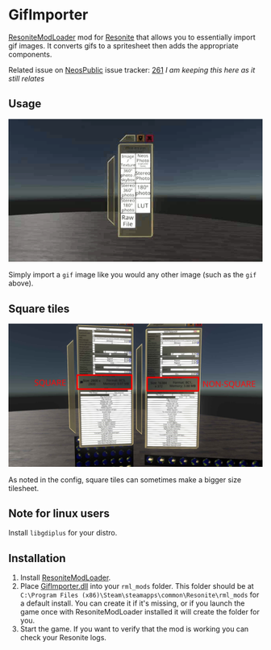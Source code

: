 # GifImporter

[ResoniteModLoader](https://github.com/resonite-modding-group/ResoniteModLoader) mod for [Resonite](https://resonite.com/) that allows you to
essentially import gif images. It converts gifs to a spritesheet then adds the appropriate components.


Related issue on [NeosPublic](https://github.com/Neos-Metaverse/NeosPublic/) issue tracker: 
[261](https://github.com/Neos-Metaverse/NeosPublic/issues/261) *I am keeping this here as it still relates*

## Usage

![preview](.img/preview.gif)

Simply import a `gif` image like you would any other image (such as the `gif` above).

## Square tiles

![filesize](.img/filesize.jpg)

As noted in the config, square tiles can sometimes make a bigger size tilesheet.

## Note for linux users

Install `libgdiplus` for your distro.

## Installation
1. Install [ResoniteModLoader](https://github.com/resonite-modding-group/ResoniteModLoader).
2. Place [GifImporter.dll](https://github.com/LeCloutPanda/GifImporter/releases/latest/download/GifImporter.dll) into your `rml_mods` folder. This folder should be at `C:\Program Files (x86)\Steam\steamapps\common\Resonite\rml_mods` for a default install. You can create it if it's missing, or if you launch the game once with ResoniteModLoader installed it will create the folder for you.
3. Start the game. If you want to verify that the mod is working you can check your Resonite logs. 
